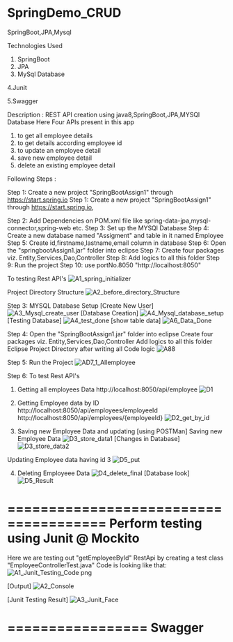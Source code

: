 # SpringDemo_CRUD
SpringBoot,JPA,Mysql

Technologies Used
1. SpringBoot
2. JPA
3. MySql Database 

4.Junit

5.Swagger

Description : REST API creation using java8,SpringBoot,JPA,MYSQl Database
Here Four APIs present in this app
1. to get all employee details
2. to get details according employee id
3. to update an employee detail
4. save new employee detail
5. delete an existing employee detail

Following Steps :

Step 1: Create a new project "SpringBootAssign1" through https://start.spring.io
Step 1: Create a new project "SpringBootAssign1" through https://start.spring.io,

Step 2: Add Dependencies on POM.xml file like spring-data-jpa,mysql-connector,spring-web etc.
Step 3: Set up the MYSQl Database 
Step 4: Create a new database named "Assigment" and table in it named Employee
Step 5: Create id,firstname,lastname,email column in database
Step 6: Open the "springbootAssign1.jar" folder into eclipse
Step 7: Create four packages viz. Entity,Services,Dao,Controller
Step 8: Add logics to all this folder 
Step 9: Run the project
Step 10: use portNo.8050 "http://localhost:8050"

To testing Rest API's
![A1_spring_initializer](https://user-images.githubusercontent.com/55799798/134897739-08b2698a-62fa-4613-9d45-75a7a0805af2.PNG)

Project Directory Structure 
![A2_before_directory_Structure](https://user-images.githubusercontent.com/55799798/134898199-0c514cd4-a607-4372-b6e4-a5dec48db937.PNG)

Step 3: MYSQL Database Setup
[Create New User]
![A3_Mysql_create_user](https://user-images.githubusercontent.com/55799798/134898617-48cdfe65-fc5d-4d68-965f-1eff3182a8f6.PNG)
[Database Creation]
![A4_Mysql_database_setup](https://user-images.githubusercontent.com/55799798/134898679-8765eb99-d32f-4518-a3ab-9fb24d6a3ae9.PNG)
[Testing Database]
![A4_test_done](https://user-images.githubusercontent.com/55799798/134898751-afae1c2a-1767-4c88-9ef1-eff3e3282742.PNG)
[show table data]
![A6_Data_Done](https://user-images.githubusercontent.com/55799798/134898433-869021ba-83b8-45c6-b720-76a121265f20.PNG)

Step 4: Open the "SpringBootAssign1.jar" folder into eclipse
Create four packages viz. Entity,Services,Dao,Controller
Add logics to all this folder 
Eclipse Project Directory after writing all Code logic
![A88](https://user-images.githubusercontent.com/55799798/134899390-1f6fa4f1-f4f7-4ebd-b385-95939c63eb10.PNG)

Step 5: Run the Project
![AD7_1_Allemployee](https://user-images.githubusercontent.com/55799798/134899816-9e916563-c2ec-4ef3-8c66-a9ce5fb6ac30.PNG)

Step 6: To test Rest API's

1. Getting all employees Data
http://localhost:8050/api/employee
![D1](https://user-images.githubusercontent.com/55799798/134899869-cebc1bdd-c115-4af3-98d5-00311f3c88e8.PNG)

2. Getting Employee data by ID 
http://localhost:8050/api/employees/employeeId
http://localhost:8050/api/employees/{employeeId}
![D2_get_by_id](https://user-images.githubusercontent.com/55799798/134899909-de869f44-6044-4ee9-a561-73f06f3fb7b6.PNG)

3. Saving new Employee Data and updating 
[using POSTMan]
Saving new Employee Data
![D3_store_data1](https://user-images.githubusercontent.com/55799798/134900067-e0c69177-d20d-4ff2-bb8d-f0b2e93df336.PNG)
[Changes in Database]
![D3_store_data2](https://user-images.githubusercontent.com/55799798/134900152-11f511f0-2c4a-4895-a25b-59e7c82d042b.PNG)

Updating Employee data having id 3
![D5_put](https://user-images.githubusercontent.com/55799798/134900237-d0b6a49a-9801-417e-a5b4-c653b7fa024c.PNG)

4. Deleting Employeee Data
![D4_delete_final](https://user-images.githubusercontent.com/55799798/134900410-76bdad0f-39ec-4fe7-a1ab-d0f071116a2f.PNG)
[Database look]
![D5_Result](https://user-images.githubusercontent.com/55799798/134900464-f99c90c0-e8cf-4de6-878a-038f7bf00563.PNG)

======================================
Perform testing using Junit @ Mockito
======================================
Here we are testing out "getEmployeeById" RestApi by creating a test class "EmployeeControllerTest.java"
Code is looking like that:
![A1_Junit_Testing_Code png](https://user-images.githubusercontent.com/55799798/135252104-4e4f0236-5701-4aee-9f04-89c6933b20e9.png)

[Output]
![A2_Console](https://user-images.githubusercontent.com/55799798/135252233-de853f81-f72e-48b5-b954-fe9cb6238cfb.JPG)

[Junit Testing Result]
![A3_Junit_Face](https://user-images.githubusercontent.com/55799798/135252310-98bd865a-4a55-40f7-b6fe-0fa444af0c35.JPG)

=================
Swagger
=================







